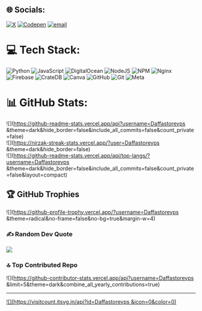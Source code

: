 ## 🌐 Socials:
[![X](https://img.shields.io/badge/X-black.svg?logo=X&logoColor=white)](https://x.com/daffapratama431j) [![Codepen](https://img.shields.io/badge/Codepen-000000?logo=codepen&logoColor=white)](https://codepen.io/Dp75x) [![email](https://img.shields.io/badge/Email-D14836?logo=gmail&logoColor=white)](mailto:pratamadaffa63136@gmail.com) 

# 💻 Tech Stack:
![Python](https://img.shields.io/badge/python-3670A0?style=for-the-badge&logo=python&logoColor=ffdd54) ![JavaScript](https://img.shields.io/badge/javascript-%23323330.svg?style=for-the-badge&logo=javascript&logoColor=%23F7DF1E) ![DigitalOcean](https://img.shields.io/badge/DigitalOcean-%230167ff.svg?style=for-the-badge&logo=digitalOcean&logoColor=white) ![NodeJS](https://img.shields.io/badge/node.js-6DA55F?style=for-the-badge&logo=node.js&logoColor=white) ![NPM](https://img.shields.io/badge/NPM-%23CB3837.svg?style=for-the-badge&logo=npm&logoColor=white) ![Nginx](https://img.shields.io/badge/nginx-%23009639.svg?style=for-the-badge&logo=nginx&logoColor=white) ![Firebase](https://img.shields.io/badge/firebase-a08021?style=for-the-badge&logo=firebase&logoColor=ffcd34) ![CrateDB](https://img.shields.io/badge/CrateDB-009DC7?style=for-the-badge&logo=CrateDB&logoColor=white) ![Canva](https://img.shields.io/badge/Canva-%2300C4CC.svg?style=for-the-badge&logo=Canva&logoColor=white) ![GitHub](https://img.shields.io/badge/github-%23121011.svg?style=for-the-badge&logo=github&logoColor=white) ![Git](https://img.shields.io/badge/git-%23F05033.svg?style=for-the-badge&logo=git&logoColor=white) ![Meta](https://img.shields.io/badge/Meta-%230467DF.svg?style=for-the-badge&logo=Meta&logoColor=white)
# 📊 GitHub Stats:
![](https://github-readme-stats.vercel.app/api?username=Daffastorevps &theme=dark&hide_border=false&include_all_commits=false&count_private=false)<br/>
![](https://nirzak-streak-stats.vercel.app/?user=Daffastorevps &theme=dark&hide_border=false)<br/>
![](https://github-readme-stats.vercel.app/api/top-langs/?username=Daffastorevps &theme=dark&hide_border=false&include_all_commits=false&count_private=false&layout=compact)

## 🏆 GitHub Trophies
![](https://github-profile-trophy.vercel.app/?username=Daffastorevps &theme=radical&no-frame=false&no-bg=true&margin-w=4)

### ✍️ Random Dev Quote
![](https://quotes-github-readme.vercel.app/api?type=horizontal&theme=radical)

### 🔝 Top Contributed Repo
![](https://github-contributor-stats.vercel.app/api?username=Daffastorevps &limit=5&theme=dark&combine_all_yearly_contributions=true)

---
[![](https://visitcount.itsvg.in/api?id=Daffastorevps &icon=0&color=0)](https://visitcount.itsvg.in)

<!-- Proudly created with GPRM ( https://gprm.itsvg.in ) -->
